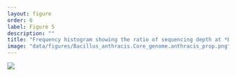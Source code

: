 ```yaml
---
layout: figure
order: 6
label: Figure 5
description: ""
title: "Frequency histogram showing the ratio of sequencing depth at *B. anthracis* core genome markers divided by the sequencing depth at conserved *Bacillus* markers.  *B. anthracis* isolates ranged from 18% - 81%, reflecting a range of conservation across the core genome and sequencing quality. The other *Bacillus* isolates ranged from 0% - 0.09% -- consistent with low-level sequencing error."
image: "data/figures/Bacillus_anthracis.Core_genome.anthracis_prop.png"
---
```

<img src="{{ site.baseurl }}/data/figures/Bacillus_anthracis.Core_genome.anthracis_prop.png">
